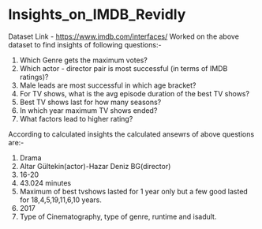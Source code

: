 # Insights_on_IMDB_Revidly

Dataset Link - https://www.imdb.com/interfaces/
Worked on the above dataset to find insights of following questions:-

1. Which Genre gets the maximum votes?
2. Which actor - director pair is most successful (in terms of IMDB ratings)?
3. Male leads are most successful in which age bracket?
4. For TV shows, what is the avg episode duration of the best TV shows?
5. Best TV shows last for how many seasons?
6. In which year maximum TV shows ended?
7.  What factors lead to higher rating?

According to calculated insights the calculated ansewrs of above questions are:-
1. Drama
2. Altar Gültekin(actor)-Hazar Deniz BG(director)
3. 16-20
4. 43.024 minutes
5. Maximum of best tvshows lasted for 1 year only but a few good lasted for 18,4,5,19,11,6,10 years.
6. 2017
7. Type of Cinematography, type of genre, runtime and isadult.

